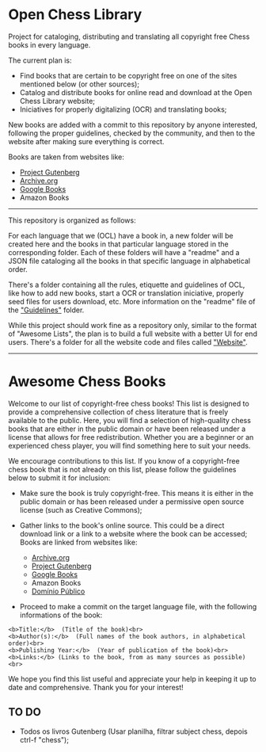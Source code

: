 # Open Chess Library


Project for cataloging, distributing and translating all copyright free Chess books in every language.

The current plan is:
- Find books that are certain to be copyright free on one of the sites mentioned below (or other sources);
- Catalog and distribute books for online read and download at the Open Chess Library website;
- Iniciatives for properly digitalizing (OCR) and translating books;

New books are added with a commit to this repository by anyone interested, following the proper guidelines, checked by the community, and then to the website after making sure everything is correct.

Books are taken from websites like:
- [Project Gutenberg](https://www.gutenberg.org/)
- [Archive.org](http://archive.org/)
- [Google Books](https://books.google.com/)
- Amazon Books

-------------------------------------------------------------------

This repository is organized as follows:

For each language that we (OCL) have a book in, a new folder will be created here and the books in that particular language stored in the corresponding folder.
Each of these folders will have a "readme" and a JSON file cataloging all the books in that specific language in alphabetical order.

There's a folder containing all the rules, etiquette and guidelines of OCL, like how to add new books, start a OCR or translation iniciative, properly seed files for users download, etc.
More information on the "readme" file of the ["Guidelines"](https://github.com/LeoBluuee/OpenChessLibrary/tree/main/Guidelines) folder.

While this project should work fine as a repository only, similar to the format of "Awesome Lists", the plan is to build a full website with a better UI for end users.
There's a folder for all the website code and files called ["Website"](https://github.com/LeoBluuee/OpenChessLibrary/tree/main/Website).

---------------------------------------------------------------------

# Awesome Chess Books
Welcome to our list of copyright-free chess books! This list is designed to provide a comprehensive collection of chess literature that is freely available to the public. Here, you will find a selection of high-quality chess books that are either in the public domain or have been released under a license that allows for free redistribution. Whether you are a beginner or an experienced chess player, you will find something here to suit your needs.

We encourage contributions to this list. If you know of a copyright-free chess book that is not already on this list, please follow the guidelines below to submit it for inclusion:

- Make sure the book is truly copyright-free. This means it is either in the public domain or has been released under a permissive open source license (such as Creative Commons); 
- Gather links to the book's online source. This could be a direct download link or a link to a website where the book can be accessed;
Books are linked from websites like:

    - [Archive.org](http://archive.org/)
    - [Project Gutenberg](https://www.gutenberg.org/)
    - [Google Books](https://books.google.com/)
    - Amazon Books
    - [Domínio Público](http://www.dominiopublico.gov.br/pesquisa/PesquisaObraForm.jsp)

- Proceed to make a commit on the target language file, with the following informations of the book:

`<b>Title:</b>  (Title of the book)<br>` <br>
`<b>Author(s):</b>  (Full names of the book authors, in alphabetical order)<br>` <br>
`<b>Publishing Year:</b>  (Year of publication of the book)<br>` <br>
`<b>Links:</b> (Links to the book, from as many sources as possible) <br>` <br>

We hope you find this list useful and appreciate your help in keeping it up to date and comprehensive. Thank you for your interest!


## TO DO 

- Todos os livros Gutenberg (Usar planilha, filtrar subject chess, depois ctrl-f "chess");

